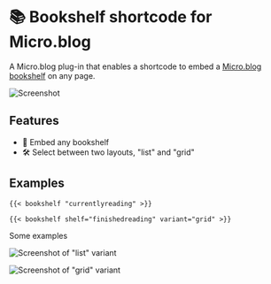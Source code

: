 # 📚 Bookshelf shortcode for Micro.blog

A Micro.blog plug-in that enables a shortcode to embed a [Micro.blog bookshelf](https://help.micro.blog/t/bookshelves/515) on any page.

![Screenshot](https://raw.githubusercontent.com/kottkrig/microdotblog-bookshelf-shortcode/main/docs/screenshot.webp)

## Features

- 📖 Embed any bookshelf
- 🛠️ Select between two layouts, "list" and "grid"

## Examples

```
{{< bookshelf "currentlyreading" >}}
```

```
{{< bookshelf shelf="finishedreading" variant="grid" >}}
```

Some examples

![Screenshot of "list" variant](https://raw.githubusercontent.com/kottkrig/microdotblog-bookshelf-shortcode/main/docs/screenshot-list.webp)

![Screenshot of "grid" variant](https://raw.githubusercontent.com/kottkrig/microdotblog-bookshelf-shortcode/main/docs/screenshot-grid.webp)
